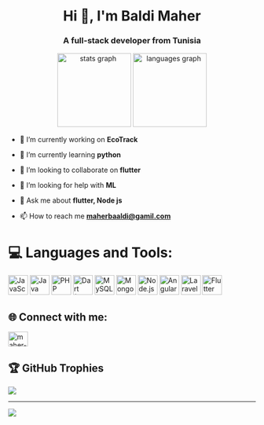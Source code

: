 <h1 align="center">Hi 👋, I'm Baldi Maher </h1>
<h3 align="center">A full-stack developer from Tunisia</h3>

<div align="center"> <img src="https://github-readme-stats.vercel.app/api?username=BenGamraOussama&hide_title=false&hide_rank=false&show_icons=true&include_all_commits=true&count_private=true&disable_animations=false&theme=dracula&locale=en&hide_border=false" height="150" alt="stats graph"  /> <img src="https://github-readme-stats.vercel.app/api/top-langs?username=BenGamraOussama&locale=en&hide_title=false&layout=compact&card_width=320&langs_count=5&theme=dracula&hide_border=false" height="150" alt="languages graph"  /> </div>

- 🔭 I’m currently working on **EcoTrack**

- 🌱 I’m currently learning **python**

- 👯 I’m looking to collaborate on **flutter**

- 🤝 I’m looking for help with **ML**

- 💬 Ask me about **flutter, Node js**

- 📫 How to reach me **maherbaaldi@gamil.com**


# 💻 Languages and Tools:
<p align="left">
  <!-- Langages -->
  <img src="https://cdn.jsdelivr.net/gh/devicons/devicon/icons/javascript/javascript-original.svg" alt="JavaScript" width="40" height="40"/>
  <img src="https://cdn.jsdelivr.net/gh/devicons/devicon/icons/java/java-original.svg" alt="Java" width="40" height="40"/>
  <img src="https://cdn.jsdelivr.net/gh/devicons/devicon/icons/php/php-original.svg" alt="PHP" width="40" height="40"/>
  <img src="https://cdn.jsdelivr.net/gh/devicons/devicon/icons/dart/dart-original.svg" alt="Dart (Flutter)" width="40" height="40"/>

  <!-- Bases de données -->
  <img src="https://cdn.jsdelivr.net/gh/devicons/devicon/icons/mysql/mysql-original-wordmark.svg" alt="MySQL" width="40" height="40"/>
  <img src="https://cdn.jsdelivr.net/gh/devicons/devicon/icons/mongodb/mongodb-original-wordmark.svg" alt="MongoDB" width="40" height="40"/>

  <!-- Frameworks -->
  <img src="https://cdn.jsdelivr.net/gh/devicons/devicon/icons/nodejs/nodejs-original.svg" alt="Node.js" width="40" height="40"/>
  <img src="https://angular.io/assets/images/logos/angular/angular.svg" alt="Angular" width="40" height="40"/>
 <img src="https://cdn.jsdelivr.net/gh/devicons/devicon/icons/laravel/laravel-original.svg" alt="Laravel" width="40" height="40"/>
  <img src="https://cdn.jsdelivr.net/gh/devicons/devicon/icons/flutter/flutter-original.svg" alt="Flutter" width="40" height="40"/>

</p>


## 🌐 Connect with me:
<p align="left">
<a href="https://linkedin.com/in/maher-baldi-3b77312bb" target="blank"><img align="center" src="https://raw.githubusercontent.com/rahuldkjain/github-profile-readme-generator/master/src/images/icons/Social/linked-in-alt.svg" alt="maher-baldi" height="30" width="40" /></a>
</p>

## 🏆 GitHub Trophies
![](https://github-profile-trophy.vercel.app/?username=somranimehdi&theme=radical&no-frame=false&no-bg=true&margin-w=4)

---
[![](https://visitcount.itsvg.in/api?id=somranimehdi&icon=0&color=0)](https://visitcount.itsvg.in)
